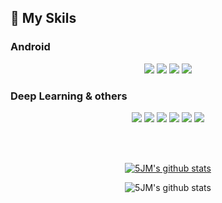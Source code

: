 <!-- ### Hi there 👋 -->
<!-- 
<p align = "center">
  연구실에 있지만 개발도 땡기는걸 :)
  <br>
I want to do things that can help people with artificial intelligence. 
</p> -->

<!-- <img src="https://img.shields.io/badge/{내용}-{배경 색깔}?style={스타일}&logo={로고이름}&logoColor={로고 색깔}"/>

출처: https://eunhee-programming.tistory.com/239 [코드짜는 문과녀] -->

## :satellite: My Skils

### Android
<div align = "center">
  <img src="https://img.shields.io/badge/Android-white? style=flat-square&logo=Android&logoColor=3DDC84"/>
  
  <img src="https://img.shields.io/badge/Kotlin-black? style=flat-square&logo=Kotlin&logoColor=7F52FF"/>
  
  <img src="https://img.shields.io/badge/Java-007396? style=flat-square&logo=Java&logoColor=white"/>
  
  <img src="https://img.shields.io/badge/C++-00599C?style=flat-square&logo=C%2B%2B&logoColor=white"/>
<!--   
  <img src="https://img.shields.io/badge/JetpackCompose-white?style=flat&logo=C%2B%2B&logoColor=4285F4"/> -->
  
</div>
  
### Deep  Learning & others
<div align = "center">
  <img src="https://img.shields.io/badge/Python-3776AB?style=flat-square&logo=Python&logoColor=white"/>
  <img src="https://img.shields.io/badge/Pytorch-EE4C2C?style=flat-square&logo=Pytorch&logoColor=white"/>
  <img src="https://img.shields.io/badge/Anaconda-44A833?style=flat-square&logo=Anaconda&logoColor=white"/>
  <img src="https://img.shields.io/badge/Jupyter-F37626?style=flat-square&logo=Jupyter&logoColor=white"/>
  <img src="https://img.shields.io/badge/Colab-F9AB00?style=flat-square&logo=Google Colab&logoColor=white"/>
  <img src="https://img.shields.io/badge/Opencv-5C3EE8?style=flat-square&logo=OpenCv&logoColor=white"/>
</div>
  
 <br></br>
<div align = "center">
  
  [![5JM's github stats](https://github-readme-stats.vercel.app/api/top-langs/?username=5JM&show_icons=true&hide_border=true&title_color=004386&icon_color=004386&layout=compact)](https://github.com/5JM)
  
  ![5JM's github stats](https://github-readme-stats.vercel.app/api?username=5JM&show_icons=true)
<!--   </div>
  
<div align = "center"> -->
  
  
</div>


<!-- **5JM/5JM** is a ✨ _special_ ✨ repository because its `README.md` (this file) appears on your GitHub profile.

Here are some ideas to get you started:


- 🔭 I’m currently working on ...
- 🌱 I’m currently learning ...
- 👯 I’m looking to collaborate on ...
- 🤔 I’m looking for help with ...
- 💬 Ask me about ...
- 📫 How to reach me: ...
- 😄 Pronouns: ...
- ⚡ Fun fact: ... -->


